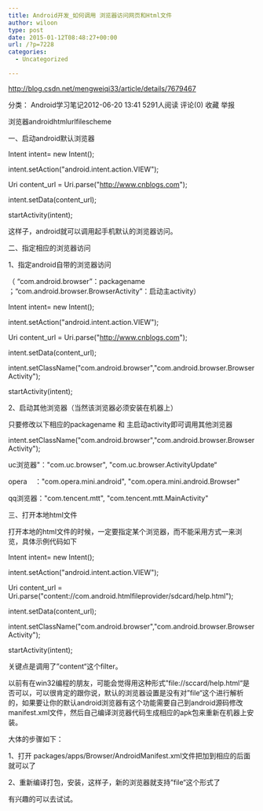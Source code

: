 ```yaml
---
title: Android开发_如何调用 浏览器访问网页和Html文件
author: wiloon
type: post
date: 2015-01-12T08:48:27+00:00
url: /?p=7228
categories:
  - Uncategorized

---
```

http://blog.csdn.net/mengweiqi33/article/details/7679467
  
分类： Android学习笔记2012-06-20 13:41 5291人阅读 评论(0) 收藏 举报
  
浏览器androidhtmlurlfilescheme
  
一、启动android默认浏览器


Intent intent= new Intent();
  
intent.setAction("android.intent.action.VIEW");
  
Uri content_url = Uri.parse("http://www.cnblogs.com");
  
intent.setData(content_url);
  
startActivity(intent);

这样子，android就可以调用起手机默认的浏览器访问。


二、指定相应的浏览器访问
  
1、指定android自带的浏览器访问

（ “com.android.browser”：packagename   ；“com.android.browser.BrowserActivity”：启动主activity）
  
Intent intent= new Intent();
  
intent.setAction("android.intent.action.VIEW");
  
Uri content_url = Uri.parse("http://www.cnblogs.com");
  
intent.setData(content_url);
  
intent.setClassName("com.android.browser","com.android.browser.BrowserActivity");
  
startActivity(intent);

2、启动其他浏览器（当然该浏览器必须安装在机器上）
  
只要修改以下相应的packagename 和 主启动activity即可调用其他浏览器


intent.setClassName("com.android.browser","com.android.browser.BrowserActivity");

uc浏览器"："com.uc.browser", "com.uc.browser.ActivityUpdate“

opera    ："com.opera.mini.android", "com.opera.mini.android.Browser"
  
qq浏览器："com.tencent.mtt", "com.tencent.mtt.MainActivity"


三、打开本地html文件

打开本地的html文件的时候，一定要指定某个浏览器，而不能采用方式一来浏览，具体示例代码如下


Intent intent= new Intent();
  
intent.setAction("android.intent.action.VIEW");
  
Uri content_url = Uri.parse("content://com.android.htmlfileprovider/sdcard/help.html");
  
intent.setData(content_url);
  
intent.setClassName("com.android.browser","com.android.browser.BrowserActivity");
  
startActivity(intent);
  
关键点是调用了”content“这个filter。

以前有在win32编程的朋友，可能会觉得用这种形式”file://sccard/help.html“是否可以，可以很肯定的跟你说，默认的浏览器设置是没有对”file“这个进行解析的，如果要让你的默认android浏览器有这个功能需要自己到android源码修改manifest.xml文件，然后自己编译浏览器代码生成相应的apk包来重新在机器上安装。

大体的步骤如下：

1、打开 packages/apps/Browser/AndroidManifest.xml文件把加到相应的<intent-filter>后面就可以了


<intent-filter>
  
<action android:name="android.intent.action.VIEW" />
  
<category android:name="android.intent.category.DEFAULT" />
  
<category android:name="android.intent.category.BROWSABLE" />
  
<data android:scheme="file" />
  
</intent-filter>
  
2、重新编译打包，安装，这样子，新的浏览器就支持”file“这个形式了
  
有兴趣的可以去试试。